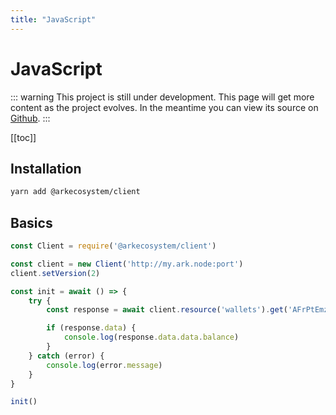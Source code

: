 ```yaml
---
title: "JavaScript"
---
```


# JavaScript

::: warning
This project is still under development. This page will get more content as the project evolves. In the meantime you can view its source on [Github](https://github.com/ArkEcosystem/core/tree/master/packages/client).
:::

[[toc]]

## Installation

```bash
yarn add @arkecosystem/client
```

## Basics

```js
const Client = require('@arkecosystem/client')

const client = new Client('http://my.ark.node:port')
client.setVersion(2)

const init = await () => {
    try {
        const response = await client.resource('wallets').get('AFrPtEmzu6wdVpa2CnRDEKGQQMWgq8nE9V')

        if (response.data) {
            console.log(response.data.data.balance)
        }
    } catch (error) {
        console.log(error.message)
    }
}

init()
```
